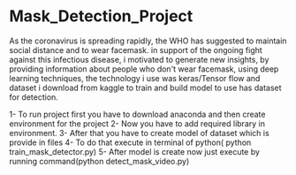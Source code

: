 # Mask_Detection_Project

As the coronavirus is spreading rapidly, the WHO has suggested to maintain social distance and to wear facemask. in support of the ongoing fight against this infectious disease, i motivated to generate new insights, by providing information about people who don't wear facemask, using deep learning techniques, the technology i use was keras/Tensor flow and dataset i download from kaggle to train and build model to use has dataset for detection.


1- To run project first you have to download anaconda and then create environment for the project
2- Now you have to add required library in environment. 
3- After that you have to create model of dataset which is provide in files
4- To do that execute in terminal of python( python train_mask_detector.py)
5- After model is create now just execute by running command(python detect_mask_video.py)
